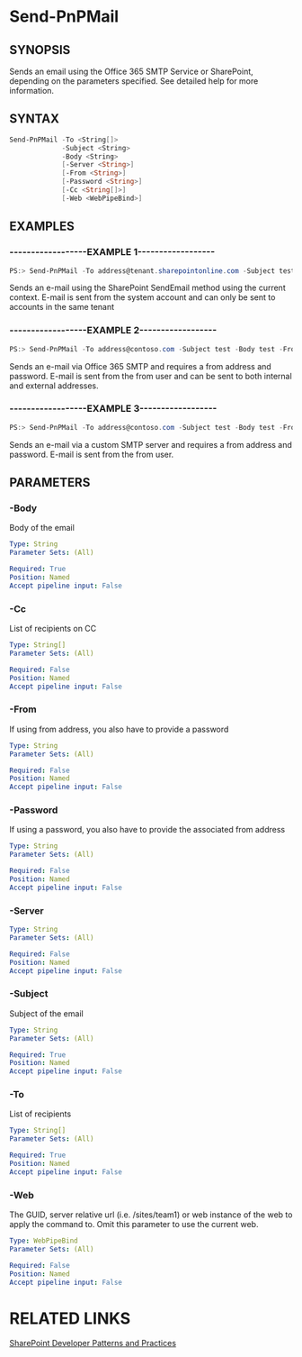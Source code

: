 # Send-PnPMail

## SYNOPSIS
Sends an email using the Office 365 SMTP Service or SharePoint, depending on the parameters specified. See detailed help for more information.

## SYNTAX 

```powershell
Send-PnPMail -To <String[]>
             -Subject <String>
             -Body <String>
             [-Server <String>]
             [-From <String>]
             [-Password <String>]
             [-Cc <String[]>]
             [-Web <WebPipeBind>]
```

## EXAMPLES

### ------------------EXAMPLE 1------------------
```powershell
PS:> Send-PnPMail -To address@tenant.sharepointonline.com -Subject test -Body test
```

Sends an e-mail using the SharePoint SendEmail method using the current context. E-mail is sent from the system account and can only be sent to accounts in the same tenant

### ------------------EXAMPLE 2------------------
```powershell
PS:> Send-PnPMail -To address@contoso.com -Subject test -Body test -From me@tenant.onmicrosoft.com -Password xyz
```

Sends an e-mail via Office 365 SMTP and requires a from address and password. E-mail is sent from the from user and can be sent to both internal and external addresses.

### ------------------EXAMPLE 3------------------
```powershell
PS:> Send-PnPMail -To address@contoso.com -Subject test -Body test -From me@server.net -Password xyz -Server yoursmtp.server.net
```

Sends an e-mail via a custom SMTP server and requires a from address and password. E-mail is sent from the from user.

## PARAMETERS

### -Body
Body of the email

```yaml
Type: String
Parameter Sets: (All)

Required: True
Position: Named
Accept pipeline input: False
```

### -Cc
List of recipients on CC

```yaml
Type: String[]
Parameter Sets: (All)

Required: False
Position: Named
Accept pipeline input: False
```

### -From
If using from address, you also have to provide a password

```yaml
Type: String
Parameter Sets: (All)

Required: False
Position: Named
Accept pipeline input: False
```

### -Password
If using a password, you also have to provide the associated from address

```yaml
Type: String
Parameter Sets: (All)

Required: False
Position: Named
Accept pipeline input: False
```

### -Server


```yaml
Type: String
Parameter Sets: (All)

Required: False
Position: Named
Accept pipeline input: False
```

### -Subject
Subject of the email

```yaml
Type: String
Parameter Sets: (All)

Required: True
Position: Named
Accept pipeline input: False
```

### -To
List of recipients

```yaml
Type: String[]
Parameter Sets: (All)

Required: True
Position: Named
Accept pipeline input: False
```

### -Web
The GUID, server relative url (i.e. /sites/team1) or web instance of the web to apply the command to. Omit this parameter to use the current web.

```yaml
Type: WebPipeBind
Parameter Sets: (All)

Required: False
Position: Named
Accept pipeline input: False
```

# RELATED LINKS

[SharePoint Developer Patterns and Practices](http://aka.ms/sppnp)
